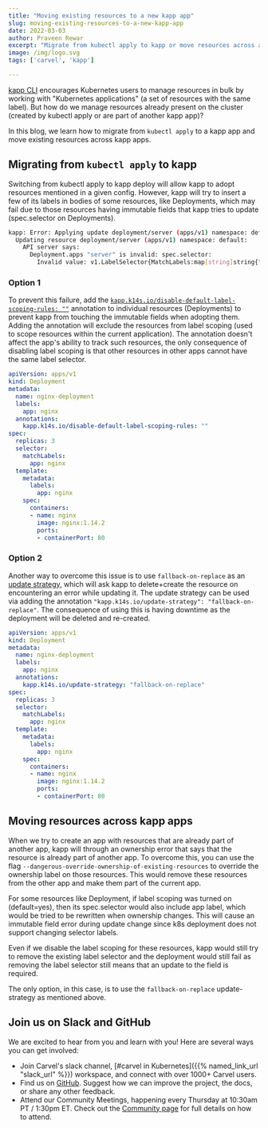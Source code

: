 ```yaml
---
title: "Moving existing resources to a new kapp app"
slug: moving-existing-resources-to-a-new-kapp-app
date: 2022-03-03
author: Praveen Rewar
excerpt: "Migrate from kubectl apply to kapp or move resources across apps"
image: /img/logo.svg
tags: ['carvel', 'kapp']

---
```


[kapp CLI](/kapp) encourages Kubernetes users to manage resources in bulk by working with "Kubernetes applications" (a set of resources with the same label). But how do we manage resources already present on the cluster (created by kubectl apply or are part of another kapp app)? 

In this blog, we learn how to migrate from `kubectl apply` to a kapp app and move existing resources across kapp apps.

## Migrating from `kubectl apply` to kapp
Switching from kubectl apply to kapp deploy will allow kapp to adopt resources mentioned in a given config. However, kapp will try to insert a few of its labels in bodies of some resources, like Deployments, which may fail due to those resources having immutable fields that kapp tries to update (spec.selector on Deployments).

```bash
kapp: Error: Applying update deployment/server (apps/v1) namespace: default:
  Updating resource deployment/server (apps/v1) namespace: default:
    API server says:
      Deployment.apps "server" is invalid: spec.selector:
        Invalid value: v1.LabelSelector{MatchLabels:map[string]string{"app":"server", "kapp.k14s.io/app":"1645686658981326000"}, MatchExpressions:[]v1.LabelSelectorRequirement(nil)}: field is immutable (reason: Invalid)
```

### Option 1
To prevent this failure, add the [`kapp.k14s.io/disable-default-label-scoping-rules: ""`](/kapp/docs/latest/config/#labelscopingrules) annotation to individual resources (Deployments) to prevent kapp from touching the immutable fields when adopting them. Adding the annotation will exclude the resources from label scoping (used to scope resources within the current application).
The annotation doesn't affect the app's ability to track such resources, the only consequence of disabling label scoping is that other resources in other apps cannot have the same label selector.
```yaml
apiVersion: apps/v1
kind: Deployment
metadata:
  name: nginx-deployment
  labels:
    app: nginx
  annotations:
    kapp.k14s.io/disable-default-label-scoping-rules: ""
spec:
  replicas: 3
  selector:
    matchLabels:
      app: nginx
  template:
    metadata:
      labels:
        app: nginx
    spec:
      containers:
      - name: nginx
        image: nginx:1.14.2
        ports:
        - containerPort: 80
```

### Option 2
Another way to overcome this issue is to use `fallback-on-replace` as an [update strategy](/kapp/docs/latest/apply/#kappk14sioupdate-strategy), which will ask kapp to delete+create the resource on encountering an error while updating it. The update strategy can be used via adding the annotation `"kapp.k14s.io/update-strategy": "fallback-on-replace"`.
The consequence of using this is having downtime as the deployment will be deleted and re-created.
```yaml
apiVersion: apps/v1
kind: Deployment
metadata:
  name: nginx-deployment
  labels:
    app: nginx
  annotations:
    kapp.k14s.io/update-strategy: "fallback-on-replace"
spec:
  replicas: 3
  selector:
    matchLabels:
      app: nginx
  template:
    metadata:
      labels:
        app: nginx
    spec:
      containers:
      - name: nginx
        image: nginx:1.14.2
        ports:
        - containerPort: 80
```

## Moving resources across kapp apps

When we try to create an app with resources that are already part of another app, kapp will through an ownership error that says that the resource is already part of another app.
To overcome this, you can use the flag `--dangerous-override-ownership-of-existing-resources` to override the ownership label on those resources. This would remove these resources from the other app and make them part of the current app.

For some resources like Deployment, if label scoping was turned on (default=yes), then its spec.selector would also include app label, which would be tried to be rewritten when ownership changes. This will cause an immutable field error during update change since k8s deployment does not support changing selector labels.

Even if we disable the label scoping for these resources, kapp would still try to remove the existing label selector and the deployment would still fail as removing the label selector still means that an update to the field is required.

The only option, in this case, is to use the `fallback-on-replace` update-strategy as mentioned above.

## Join us on Slack and GitHub

We are excited to hear from you and learn with you! Here are several ways you can get involved:

* Join Carvel's slack channel, [#carvel in Kubernetes]({{% named_link_url "slack_url" %}}) workspace, and connect with over 1000+ Carvel users.
* Find us on [GitHub](https://github.com/vmware-tanzu/carvel). Suggest how we can improve the project, the docs, or share any other feedback.
* Attend our Community Meetings, happening every Thursday at 10:30am PT / 1:30pm ET. Check out the [Community page](/community/) for full details on how to attend.
